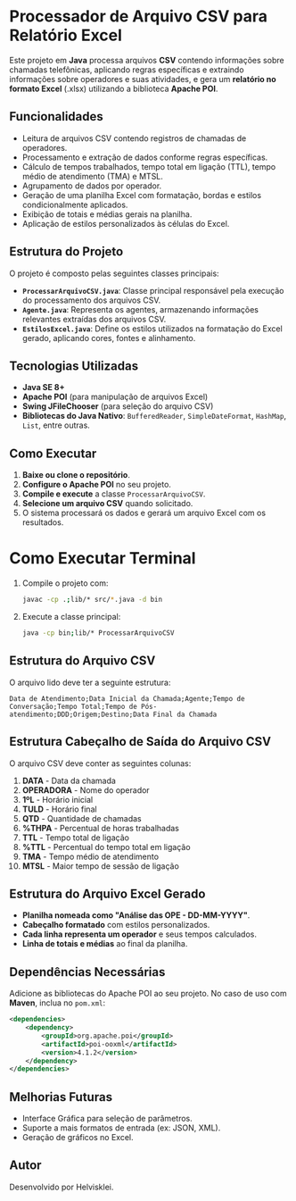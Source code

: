 # Processador de Arquivo CSV para Relatório Excel

Este projeto em **Java** processa arquivos **CSV** contendo informações sobre chamadas telefônicas, aplicando regras específicas e extraindo informações sobre operadores e suas atividades, e gera um **relatório no formato Excel** (.xlsx) utilizando a biblioteca **Apache POI**.

## Funcionalidades

- Leitura de arquivos CSV contendo registros de chamadas de operadores.
- Processamento e extração de dados conforme regras específicas.
- Cálculo de tempos trabalhados, tempo total em ligação (TTL), tempo médio de atendimento (TMA) e MTSL.
- Agrupamento de dados por operador.
- Geração de uma planilha Excel com formatação, bordas e estilos condicionalmente aplicados.
- Exibição de totais e médias gerais na planilha.
- Aplicação de estilos personalizados às células do Excel.

## Estrutura do Projeto

O projeto é composto pelas seguintes classes principais:

- **`ProcessarArquivoCSV.java`**: Classe principal responsável pela execução do processamento dos arquivos CSV.
- **`Agente.java`**: Representa os agentes, armazenando informações relevantes extraídas dos arquivos CSV.
- **`EstilosExcel.java`**: Define os estilos utilizados na formatação do Excel gerado, aplicando cores, 
fontes e alinhamento.

## Tecnologias Utilizadas

- **Java SE 8+**
- **Apache POI** (para manipulação de arquivos Excel)
- **Swing JFileChooser** (para seleção do arquivo CSV)
- **Bibliotecas do Java Nativo**: `BufferedReader`, `SimpleDateFormat`, `HashMap`, `List`, entre outras.

## Como Executar

1. **Baixe ou clone o repositório**.
2. **Configure o Apache POI** no seu projeto.
3. **Compile e execute** a classe `ProcessarArquivoCSV`.
4. **Selecione um arquivo CSV** quando solicitado.
5. O sistema processará os dados e gerará um arquivo Excel com os resultados.

# Como Executar Terminal
1. Compile o projeto com:
   ```sh
   javac -cp .;lib/* src/*.java -d bin
   ```
2. Execute a classe principal:
   ```sh
   java -cp bin;lib/* ProcessarArquivoCSV

## Estrutura do Arquivo CSV
O arquivo lido deve ter a seguinte estrutura:

```
Data de Atendimento;Data Inicial da Chamada;Agente;Tempo de Conversação;Tempo Total;Tempo de Pós-atendimento;DDD;Origem;Destino;Data Final da Chamada
```

## Estrutura Cabeçalho de Saída do Arquivo CSV

O arquivo CSV deve conter as seguintes colunas:

1. **DATA** - Data da chamada
2. **OPERADORA** - Nome do operador
3. **1ºL** - Horário inicial
4. **TULD** - Horário final
5. **QTD** - Quantidade de chamadas
6. **%THPA** - Percentual de horas trabalhadas
7. **TTL** - Tempo total de ligação
8. **%TTL** - Percentual do tempo total em ligação
9. **TMA** - Tempo médio de atendimento
10. **MTSL** - Maior tempo de sessão de ligação

## Estrutura do Arquivo Excel Gerado

- **Planilha nomeada como "Análise das OPE - DD-MM-YYYY"**.
- **Cabeçalho formatado** com estilos personalizados.
- **Cada linha representa um operador** e seus tempos calculados.
- **Linha de totais e médias** ao final da planilha.

## Dependências Necessárias

Adicione as bibliotecas do Apache POI ao seu projeto. No caso de uso com **Maven**, inclua no `pom.xml`:

```xml
<dependencies>
    <dependency>
        <groupId>org.apache.poi</groupId>
        <artifactId>poi-ooxml</artifactId>
        <version>4.1.2</version>
    </dependency>
</dependencies>
```

## Melhorias Futuras

- Interface Gráfica para seleção de parâmetros.
- Suporte a mais formatos de entrada (ex: JSON, XML).
- Geração de gráficos no Excel.

## Autor

Desenvolvido por Helvisklei.


